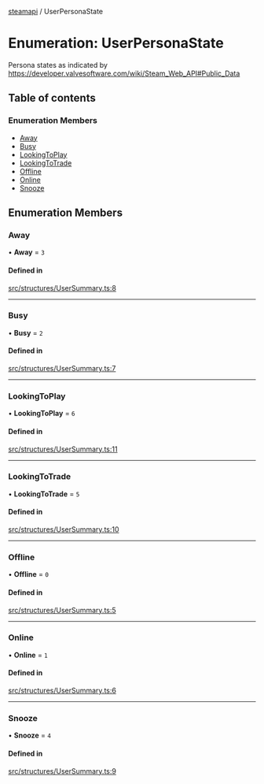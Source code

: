 [steamapi](../README.md) / UserPersonaState

# Enumeration: UserPersonaState

Persona states as indicated by https://developer.valvesoftware.com/wiki/Steam_Web_API#Public_Data

## Table of contents

### Enumeration Members

- [Away](UserPersonaState.md#away)
- [Busy](UserPersonaState.md#busy)
- [LookingToPlay](UserPersonaState.md#lookingtoplay)
- [LookingToTrade](UserPersonaState.md#lookingtotrade)
- [Offline](UserPersonaState.md#offline)
- [Online](UserPersonaState.md#online)
- [Snooze](UserPersonaState.md#snooze)

## Enumeration Members

### Away

• **Away** = ``3``

#### Defined in

[src/structures/UserSummary.ts:8](https://github.com/xDimGG/node-steamapi/blob/f869965/src/structures/UserSummary.ts#L8)

___

### Busy

• **Busy** = ``2``

#### Defined in

[src/structures/UserSummary.ts:7](https://github.com/xDimGG/node-steamapi/blob/f869965/src/structures/UserSummary.ts#L7)

___

### LookingToPlay

• **LookingToPlay** = ``6``

#### Defined in

[src/structures/UserSummary.ts:11](https://github.com/xDimGG/node-steamapi/blob/f869965/src/structures/UserSummary.ts#L11)

___

### LookingToTrade

• **LookingToTrade** = ``5``

#### Defined in

[src/structures/UserSummary.ts:10](https://github.com/xDimGG/node-steamapi/blob/f869965/src/structures/UserSummary.ts#L10)

___

### Offline

• **Offline** = ``0``

#### Defined in

[src/structures/UserSummary.ts:5](https://github.com/xDimGG/node-steamapi/blob/f869965/src/structures/UserSummary.ts#L5)

___

### Online

• **Online** = ``1``

#### Defined in

[src/structures/UserSummary.ts:6](https://github.com/xDimGG/node-steamapi/blob/f869965/src/structures/UserSummary.ts#L6)

___

### Snooze

• **Snooze** = ``4``

#### Defined in

[src/structures/UserSummary.ts:9](https://github.com/xDimGG/node-steamapi/blob/f869965/src/structures/UserSummary.ts#L9)
